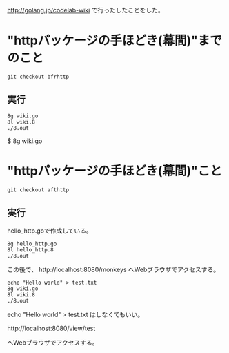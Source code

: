 http://golang.jp/codelab-wiki
で行ったしたことをした。

# "httpパッケージの手ほどき(幕間)"までのこと

`git checkout bfrhttp`


## 実行

```
8g wiki.go
8l wiki.8
./8.out
```
$ 8g wiki.go


# "httpパッケージの手ほどき(幕間)"こと

`git checkout afthttp`

## 実行

hello_http.goで作成している。

```
8g hello_http.go
8l hello_http.8
./8.out
```

この後で、
http://localhost:8080/monkeys
へWebブラウザでアクセスする。

```
echo "Hello world" > test.txt
8g wiki.go
8l wiki.8
./8.out
```

echo "Hello world" > test.txt
はしなくてもいい。

http://localhost:8080/view/test


へWebブラウザでアクセスする。
